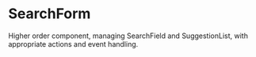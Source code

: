 # SearchForm
Higher order component, managing SearchField and SuggestionList,
with appropriate actions and event handling.
